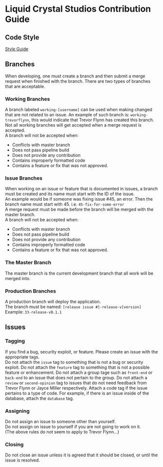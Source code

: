 # Liquid Crystal Studios Contribution Guide

## Code Style
[Style Guide](STYLEGUIDE.md)

## Branches
When developing, one must create a branch and then submit a merge request when finished with the branch.
There are two types of branches that are acceptable.

### Working Branches
A branch labeled `working-[username]` can be used when making changed that are not related to an issue. An example of such branch is: `working-trevorflynn`, this would indicate that Trevor Flynn has created this branch.
Not all working branches will get accepted when a merge request is accepted.  
A branch will not be accepted when:
* Conflicts with master branch
* Does not pass pipeline build
* Does not provide any contribution
* Contains improperly formatted code
* Contains a feature or fix that was not approved.

### Issue Branches
When working on an issue or feature that is documented in issues, a branch must be created and its name must start with the ID of the issue.  
An example would be if someone was fixing issue #45, an error. Then the branch name must start with 45. i.e. `45-fix-for-some-error`  
A merge request must be made before the branch will be merged with the master branch.  
A branch will not be accepted when:
* Conflicts with master branch
* Does not pass pipeline build
* Does not provide any contribution
* Contains improperly formatted code
* Contains a feature or fix that was not approved.

### The Master Branch
The master branch is the current development branch that all work will be merged into.

### Production Branches
A production branch will deploy the application.  
The branch must be named: `[release issue #]-release-v[version]`  
Example: `33-release-v0.1.1`  

## Issues

### Tagging
If you find a bug, security exploit, or feature. Please create an issue with the appropriate tags.  
Do not attach the `issue` tag to something that is not a bug or security exploit.
Do not attach the `feature` tag to something that is not a possible feature or enhancement.
Do not attach a group tage such as `front-end` or `back-end` to an issue that does not pertain to the group.
Do not attach a `review` or `second-opinion` tag to issues that do not need feedback from Trevor Flynn or Jayce Miller respectively.
Attach a code tag if the issue pertains to a type of code. For example, if there is an issue inside of the database, attach the `database` tag.  

### Assigning
Do not assign an issue to someone other than yourself.  
Do not assign on issue to yourself if you are not going to work on it.  
(The above rules do not seem to apply to Trevor Flynn...)

### Closing
Do not close an issue unless it is agreed that it should be closed, or until the issue is resolved.

